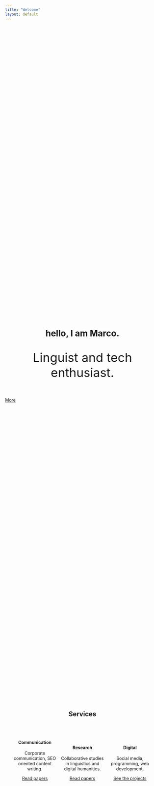 ```yaml
---
title: "Welcome"
layout: default
---
```

<style>
	.u-t--c{
		text-align: center 
	}
	.u-display--in{
		display: inline-block;
		width:auto;
		max-width: 30%;
	}
</style> 
<header class="grid-item u-t--c" style="margin-top:25vh">
  <h1 class="nav-item--page t-heading t-brandColor" style=" line-height:1">hello, I am Marco.</h1>
  <p style="font-size:2.5rem;">Linguist and tech enthusiast.</p>
</header>

<div class="grid-item">
  <a class="btn btn--block btn-primary-outline" href="#continue"><span>More</span></a>
</div>

<section class="grid item u-t--c" style="margin-top:25vh">
	<h2 class="nav-item--page t-heading t-brandColor">Services</h2>
	<br><br>
	<div class="u-display--in u-t--c grid-item">
		<i class="fa fa-bullhorn nav-item--page link" style="font-size:6rem"></i>
		<h4 class="link">Communication</h4>
		<p class="nav-item--page link t-heading">
  			<span class="list">Corporate communication, SEO oriented content writing.</span>
  		</p>
  		<a class="btn btn--block btn-secundary-outline" href="#continue">Read papers</a>
	</div>
	<div class="u-display--in u-t--c grid-item">
		<i class="fa fa-bar-chart nav-item--page link" style="font-size:6rem"></i>
		<h4 class="link">Research</h4>
		<p class="nav-item--page link t-heading">
  			<span class="list">Collaborative studies in linguistics and digital humanities.</span>
  		</p>
  		<a class="btn btn--block btn-secundary-outline" href="#continue">Read papers</a>
	</div>
	<div class="u-display--in u-t--c grid-item">
		<i class="fa fa-desktop nav-item--page link" style="font-size:6rem"></i>
		<h4 class="link">Digital</h4>
		<p class="nav-item--page link t-heading">
  			<span class="list">Social media, programming, web development.</span>
  		</p>
  		<a class="btn btn--block btn-secundary-outline" href="#continue">See the projects</a>
	</div>
</section>
